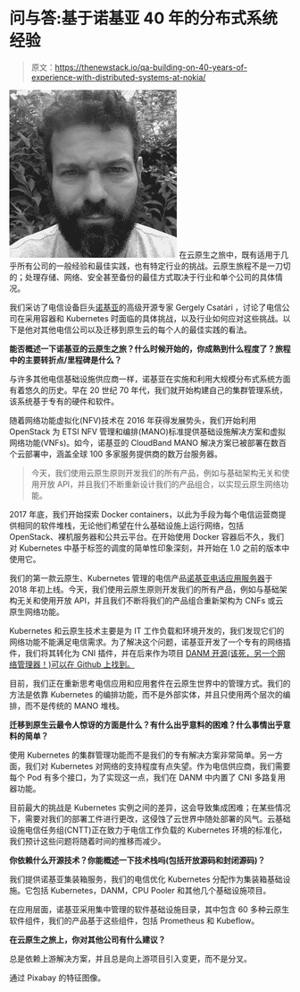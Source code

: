 # 问与答:基于诺基亚 40 年的分布式系统经验

> 原文：<https://thenewstack.io/qa-building-on-40-years-of-experience-with-distributed-systems-at-nokia/>

[![](img/d5320db16a183e3972f2f5956121ad54.png)](https://cdn.thenewstack.io/media/2020/09/737125b6-csatari.jpg) 在云原生之旅中，既有适用于几乎所有公司的一般经验和最佳实践，也有特定行业的挑战。云原生旅程不是一刀切的；处理存储、网络、安全甚至备份的最佳方式取决于行业和单个公司的具体情况。

我们采访了电信设备巨头[诺基亚](https://www.nokia.com/)的高级开源专家 Gergely Csatári ，讨论了电信公司在采用容器和 Kubernetes 时面临的具体挑战，以及行业如何应对这些挑战。以下是他对其他电信公司以及迁移到原生云的每个人的最佳实践的看法。

**能否概述一下诺基亚的云原生之旅？什么时候开始的，你成熟到什么程度了？旅程中的主要转折点/里程碑是什么？**

与许多其他电信基础设施供应商一样，诺基亚在实施和利用大规模分布式系统方面有着悠久的历史。早在 20 世纪 70 年代，我们就开始构建自己的集群管理系统，该系统基于专有的硬件和软件。

随着网络功能虚拟化(NFV)技术在 2016 年获得发展势头，我们开始利用 OpenStack 为 ETSI NFV 管理和编排(MANO)标准提供基础设施解决方案和虚拟网络功能(VNFs)。如今，诺基亚的 CloudBand MANO 解决方案已被部署在数百个云部署中，涵盖全球 100 多家服务提供商的数万台服务器。

> 今天，我们使用云原生原则开发我们的所有产品，例如与基础架构无关和使用开放 API，并且我们不断重新设计我们的产品组合，以实现云原生网络功能。

2017 年底，我们开始探索 Docker containers，以此为手段为每个电信运营商提供相同的软件堆栈，无论他们希望在什么基础设施上运行网络，包括 OpenStack、裸机服务器和公共云平台。在开始使用 Docker 容器后不久，我们对 Kubernetes 中基于标签的调度的简单性印象深刻，并开始在 1.0 之前的版本中使用它。

我们的第一款云原生、Kubernetes 管理的电信产品[诺基亚电话应用服务器](https://networks.nokia.com/products/telecom-application-server)于 2018 年初上线。今天，我们使用云原生原则开发我们的所有产品，例如与基础架构无关和使用开放 API，并且我们不断将我们的产品组合重新架构为 CNFs 或云原生网络功能。

Kubernetes 和云原生技术主要是为 IT 工作负载和环境开发的，我们发现它们的网络功能不能满足电信需求。为了解决这个问题，诺基亚开发了一个专有的网络插件，我们将其转化为 CNI 插件，并在后来作为项目 [DANM 开源(该死，另一个网络管理器！)可以在 Github 上找到。](https://github.com/nokia/danm)

目前，我们正在重新思考电信应用和应用套件在云原生世界中的管理方式。我们的方法是依靠 Kubernetes 的编排功能，而不是外部实体，并且只使用两个层次的编排，而不是传统的 MANO 堆栈。

**迁移到原生云最令人惊讶的方面是什么？有什么出乎意料的困难？什么事情出乎意料的简单？**

使用 Kubernetes 的集群管理功能而不是我们的专有解决方案非常简单。另一方面，我们对 Kubernetes 对网络的支持程度有点失望。作为电信供应商，我们需要每个 Pod 有多个接口，为了实现这一点，我们在 DANM 中内置了 CNI 多路复用器功能。

目前最大的挑战是 Kubernetes 实例之间的差异，这会导致集成困难；在某些情况下，需要对我们的部署工件进行更改，这侵蚀了云世界中随处部署的风气。云基础设施电信任务组(CNTT)正在致力于电信工作负载的 Kubernetes 环境的标准化，我们预计这些问题将随着时间的推移而减少。

**你依赖什么开源技术？你能概述一下技术栈吗(包括开放源码和封闭源码)？**

我们提供诺基亚集装箱服务，我们的电信优化 Kubernetes 分配作为集装箱基础设施。它包括 Kubernetes，DANM，CPU Pooler 和其他几个基础设施项目。

在应用层面，诺基亚采用集中管理的软件基础设施目录，其中包含 60 多种云原生软件组件，我们的产品基于这些组件，包括 Prometheus 和 Kubeflow。

**在云原生之旅上，你对其他公司有什么建议？**

总是依赖上游解决方案，并且总是向上游项目引入变更，而不是分叉。

通过 Pixabay 的特征图像。

<svg viewBox="0 0 68 31" version="1.1" xmlns:xlink="http://www.w3.org/1999/xlink"><title>Group</title> <desc>Created with Sketch.</desc></svg>